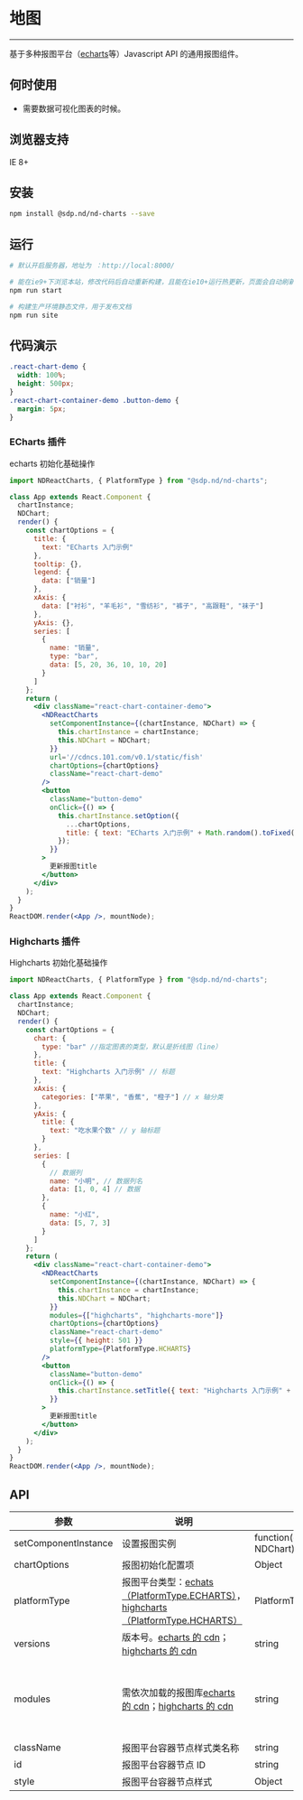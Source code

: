# 地图

---

基于多种报图平台（[echarts](http://echarts.baidu.com/)等）Javascript API 的通用报图组件。

## 何时使用

- 需要数据可视化图表的时候。

## 浏览器支持

IE 8+

## 安装

```bash
npm install @sdp.nd/nd-charts --save
```

## 运行

```bash
# 默认开启服务器，地址为 ：http://local:8000/

# 能在ie9+下浏览本站，修改代码后自动重新构建，且能在ie10+运行热更新，页面会自动刷新
npm run start

# 构建生产环境静态文件，用于发布文档
npm run site
```

## 代码演示

```css
.react-chart-demo {
  width: 100%;
  height: 500px;
}
.react-chart-container-demo .button-demo {
  margin: 5px;
}
```

### ECharts 插件

echarts 初始化基础操作

```jsx
import NDReactCharts, { PlatformType } from "@sdp.nd/nd-charts";

class App extends React.Component {
  chartInstance;
  NDChart;
  render() {
    const chartOptions = {
      title: {
        text: "ECharts 入门示例"
      },
      tooltip: {},
      legend: {
        data: ["销量"]
      },
      xAxis: {
        data: ["衬衫", "羊毛衫", "雪纺衫", "裤子", "高跟鞋", "袜子"]
      },
      yAxis: {},
      series: [
        {
          name: "销量",
          type: "bar",
          data: [5, 20, 36, 10, 10, 20]
        }
      ]
    };
    return (
      <div className="react-chart-container-demo">
        <NDReactCharts
          setComponentInstance={(chartInstance, NDChart) => {
            this.chartInstance = chartInstance;
            this.NDChart = NDChart;
          }}
          url='//cdncs.101.com/v0.1/static/fish'
          chartOptions={chartOptions}
          className="react-chart-demo"
        />
        <button
          className="button-demo"
          onClick={() => {
            this.chartInstance.setOption({
              ...chartOptions,
              title: { text: "ECharts 入门示例" + Math.random().toFixed(2) }
            });
          }}
        >
          更新报图title
        </button>
      </div>
    );
  }
}
ReactDOM.render(<App />, mountNode);
```

### Highcharts 插件

Highcharts 初始化基础操作

```jsx
import NDReactCharts, { PlatformType } from "@sdp.nd/nd-charts";

class App extends React.Component {
  chartInstance;
  NDChart;
  render() {
    const chartOptions = {
      chart: {
        type: "bar" //指定图表的类型，默认是折线图（line）
      },
      title: {
        text: "Highcharts 入门示例" // 标题
      },
      xAxis: {
        categories: ["苹果", "香蕉", "橙子"] // x 轴分类
      },
      yAxis: {
        title: {
          text: "吃水果个数" // y 轴标题
        }
      },
      series: [
        {
          // 数据列
          name: "小明", // 数据列名
          data: [1, 0, 4] // 数据
        },
        {
          name: "小红",
          data: [5, 7, 3]
        }
      ]
    };
    return (
      <div className="react-chart-container-demo">
        <NDReactCharts
          setComponentInstance={(chartInstance, NDChart) => {
            this.chartInstance = chartInstance;
            this.NDChart = NDChart;
          }}
          modules={["highcharts", "highcharts-more"]}
          chartOptions={chartOptions}
          className="react-chart-demo"
          style={{ height: 501 }}
          platformType={PlatformType.HCHARTS}
        />
        <button
          className="button-demo"
          onClick={() => {
            this.chartInstance.setTitle({ text: "Highcharts 入门示例" + Math.random().toFixed(2) });
          }}
        >
          更新报图title
        </button>
      </div>
    );
  }
}
ReactDOM.render(<App />, mountNode);
```

## API

| 参数                 | 说明                                                                                                                                                                                                                                                                                 | 类型                             | 默认值                              |
| -------------------- | ------------------------------------------------------------------------------------------------------------------------------------------------------------------------------------------------------------------------------------------------------------------------------------ | -------------------------------- | ----------------------------------- |
| setComponentInstance | 设置报图实例                                                                                                                                                                                                                                                                         | function(chartInstance, NDChart) | -                                   |
| chartOptions         | 报图初始化配置项                                                                                                                                                                                                                                                                     | Object                           | -                                   |
| platformType         | 报图平台类型：[echats（PlatformType.ECHARTS）](http://echarts.baidu.com/)，[highcharts（PlatformType.HCHARTS）](https://www.hcharts.cn/)                                                                                                                                           | PlatformType                     | PlatformType.ECHARTS                |
| versions             | 版本号。[echarts 的 cdn](http://www.bootcdn.cn/echarts/)；[highcharts 的 cdn](http://www.bootcdn.cn/highcharts/)                                                                                                                                                                     | string                           | echarts:'4.0.2'；highcharts:'6.0.2' |
| modules              | 需依次加载的报图库[echarts 的 cdn](http://www.bootcdn.cn/echarts/)；[highcharts 的 cdn](http://www.bootcdn.cn/highcharts/) | string                           | echarts:\["echarts.min"\]；highcharts:\["highcharts","js/modules/oldie"\] （其中"js/modules/oldie"为 highcharts 在 ie8 下默认加载的库）                                 |
| className            | 报图平台容器节点样式类名称                                                                                                                                                                                                                                                           | string                           | -                                   |
| id                   | 报图平台容器节点 ID                                                                                                                                                                                                                                                                  | string                           | -                                   |
| style                | 报图平台容器节点样式                                                                                                                                                                                                                                                                 | Object                           | -                                   |
